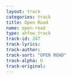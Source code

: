 ```yaml
---
layout: track
categories: track
title: Open Road
name: open-road
type: ahfow_track
track-id: 247
track-lyrics: 
track-author: 
track-sort: "OPEN ROAD"
track-alpha: O
track-original: 
---
```

